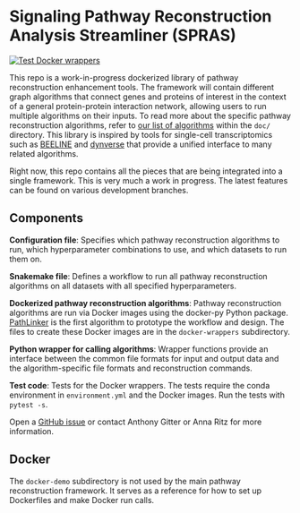 # Signaling Pathway Reconstruction Analysis Streamliner (SPRAS)
[![Test Docker wrappers](https://github.com/Reed-CompBio/spras/actions/workflows/test-docker-wrappers.yml/badge.svg)](https://github.com/Reed-CompBio/spras/actions/workflows/test-docker-wrappers.yml)

This repo is a work-in-progress dockerized library of pathway reconstruction enhancement tools.
The framework will contain different graph algorithms that connect genes and proteins of interest in the context of a general protein-protein interaction network, allowing users to run multiple algorithms on their inputs.  To read more about the specific pathway reconstruction algorithms, refer to [our list of algorithms](https://github.com/Reed-CompBio/pathway-reconstruction-enhancer/tree/master/doc) within the `doc/` directory.
This library is inspired by tools for single-cell transcriptomics such as [BEELINE](https://github.com/Murali-group/Beeline) and [dynverse](https://github.com/dynverse) that provide a unified interface to many related algorithms.

Right now, this repo contains all the pieces that are being integrated into a single framework.
This is very much a work in progress.
The latest features can be found on various development branches.

## Components
**Configuration file**: Specifies which pathway reconstruction algorithms to run, which hyperparameter combinations to use, and which datasets to run them on.

**Snakemake file**: Defines a workflow to run all pathway reconstruction algorithms on all datasets with all specified hyperparameters.

**Dockerized pathway reconstruction algorithms**: Pathway reconstruction algorithms are run via Docker images using the docker-py Python package.
[PathLinker](https://github.com/Murali-group/PathLinker) is the first algorithm to prototype the workflow and design.
The files to create these Docker images are in the `docker-wrappers` subdirectory.

**Python wrapper for calling algorithms**: Wrapper functions provide an interface between the common file formats for input and output data and the algorithm-specific file formats and reconstruction commands.

**Test code**: Tests for the Docker wrappers. The tests require the conda environment in `environment.yml` and the Docker images. Run the tests with `pytest -s`.

Open a [GitHub issue](https://github.com/Reed-CompBio/pathway-reconstruction-enhancer/issues) or contact Anthony Gitter or Anna Ritz for more information.

## Docker
The `docker-demo` subdirectory is not used by the main pathway reconstruction framework.
It serves as a reference for how to set up Dockerfiles and make Docker run calls.
